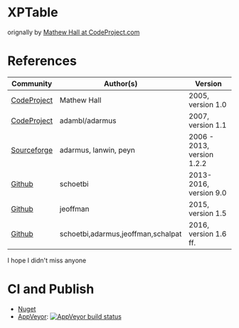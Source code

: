 # XPTable 
orignally by [Mathew Hall at CodeProject.com](http://www.codeproject.com/Articles/11596/XPTable-NET-ListView-meets-Java-s-JTable)

# References
|Community|Author(s)|Version|
|---------|---------|-------|
|[CodeProject](http://www.codeproject.com/Articles/11596/XPTable-NET-ListView-meets-Java-s-JTable)|Mathew Hall|2005, version 1.0|
|[CodeProject](http://www.codeproject.com/Articles/19289/XPTable-NET-ListView-Update)|adambl/adarmus|2007, version 1.1|
|[Sourceforge](http://sourceforge.net/projects/xptable/)|adarmus, lanwin, peyn|2006 - 2013, version 1.2.2|
|[Github](https://github.com/schoetbi/XPTable)|schoetbi|2013-2016, version 9.0|
|[Github](https://github.com/jeoffman/XPTable)|jeoffman|2015, version 1.5|
|[Github](https://github.com/schoetbi/XPTable)|schoetbi,adarmus,jeoffman,schalpat|2016, version 1.6 ff.|

I hope I didn't miss anyone

# CI and Publish
- [Nuget](https://www.nuget.org/packages/XPTable/)
- [AppVeyor](https://ci.appveyor.com/project/jeoffman/xptable): [![AppVeyor build status](https://ci.appveyor.com/api/projects/status/github/schoetbi/XPTable?branch=master&svg=true)](https://ci.appveyor.com/project/schoetbi/xptable)

